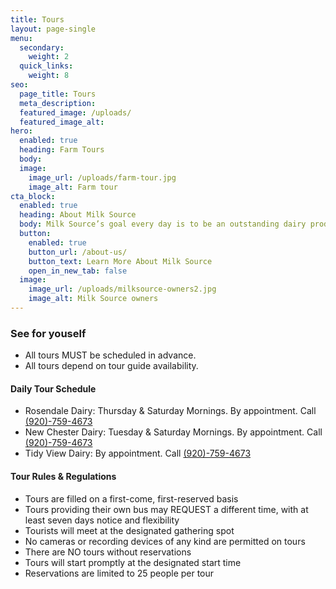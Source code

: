 ```yaml
---
title: Tours
layout: page-single
menu:
  secondary:
    weight: 2
  quick_links:
    weight: 8
seo:
  page_title: Tours
  meta_description: 
  featured_image: /uploads/
  featured_image_alt: 
hero:
  enabled: true
  heading: Farm Tours
  body: 
  image:
    image_url: /uploads/farm-tour.jpg
    image_alt: Farm tour
cta_block:
  enabled: true
  heading: About Milk Source
  body: Milk Source’s goal every day is to be an outstanding dairy producer through quality care of animals, sustainable practices, environmental accountability and constant attention to detail. We are proud of our honest and considerate work force, and have earned a reputation as an outstanding place to work.
  button:
    enabled: true
    button_url: /about-us/
    button_text: Learn More About Milk Source
    open_in_new_tab: false
  image:
    image_url: /uploads/milksource-owners2.jpg
    image_alt: Milk Source owners
---
```

### See for youself
* All tours MUST be scheduled in advance.
* All tours depend on tour guide availability.

#### Daily Tour Schedule
* Rosendale Dairy: Thursday & Saturday Mornings. By appointment. Call <a href="tel:920-759-4673">(920)-759-4673</a>
* New Chester Dairy: Tuesday & Saturday Mornings. By appointment. Call <a href="tel:920-759-4673">(920)-759-4673</a>
* Tidy View Dairy: By appointment. Call <a href="tel:920-759-4673">(920)-759-4673</a>

#### Tour Rules & Regulations
* Tours are filled on a first-come, first-reserved basis
* Tours providing their own bus may REQUEST a different time, with at least seven days notice and flexibility
* Tourists will meet at the designated gathering spot
* No cameras or recording devices of any kind are permitted on tours
* There are NO tours without reservations
* Tours will start promptly at the designated start time
* Reservations are limited to 25 people per tour